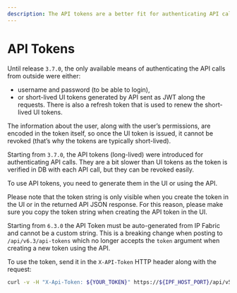 ```yaml
---
description: The API tokens are a better fit for authenticating API calls originating from systems. They are a bit slower than UI tokens, but they can be revoked easily.
---
```


# API Tokens

Until release `3.7.0`, the only available means of authenticating the API
calls from outside were either:

- username and password (to be able to login),
- or short-lived UI tokens generated by API sent as JWT along the
  requests. There is also a refresh token that is used to renew the
  short-lived UI tokens.

The information about the user, along with the user’s permissions, are
encoded in the token itself, so once the UI token is issued, it cannot
be revoked (that’s why the tokens are typically short-lived).

Starting from `3.7.0`, the API tokens (long-lived) were introduced for
authenticating API calls. They are a bit slower than UI tokens as the
token is verified in DB with each API call, but they can be revoked easily.

To use API tokens, you need to generate them in the UI or using the API.

Please note that the token string is only visible when you
create the token in the UI or in the returned API JSON response.
For this reason, please make sure you copy the token string when creating
the API token in the UI.

Starting from `6.3.0` the API Token must be auto-generated from IP Fabric and
cannot be a custom string. This is a breaking change when posting to
`/api/v6.3/api-tokens` which no longer accepts the `token` argument when 
creating a new token using the API.

To use the token, send it in the `X-API-Token` HTTP header along with the
request:

```bash
curl -v -H "X-Api-Token: ${YOUR_TOKEN}" https://${IPF_HOST_PORT}/api/v5.0/api-tokens
```
